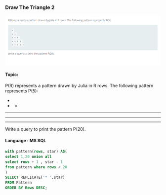 ### Draw The Triangle 2

<img src="../PIc/54.png" alt="solution">


#### Topic:
P(R) represents a pattern drawn by Julia in R rows. The following pattern represents P(5):

* 
* * 
* * * 
* * * * 
* * * * *
Write a query to print the pattern P(20).



#### Language : MS SQL
```sql
with pattern(rows, star) AS(
select 1,20 union all
select rows + 1 , star - 1
from pattern where rows < 20
)
SELECT REPLICATE('* ',star)
FROM Pattern
ORDER BY Rows DESC;
```
